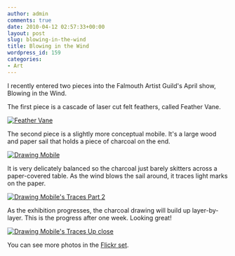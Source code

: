 ```yaml
---
author: admin
comments: true
date: 2010-04-12 02:57:33+00:00
layout: post
slug: blowing-in-the-wind
title: Blowing in the Wind
wordpress_id: 159
categories:
- Art
---
```


I recently entered two pieces into the Falmouth Artist Guild's April show, Blowing in the Wind. 

The first piece is a cascade of laser cut felt feathers, called Feather Vane.

[![Feather Vane](http://farm5.static.flickr.com/4048/4513366538_9f54bc508d.jpg)](http://www.flickr.com/photos/ryanschenk/4513366538/)

The second piece is a slightly more conceptual mobile. It's a large wood and paper sail that holds a piece of charcoal on the end.

[![Drawing Mobile](http://farm3.static.flickr.com/2258/4512721407_b84459ff55.jpg)](http://www.flickr.com/photos/ryanschenk/4512721407/)

It is very delicately balanced so the charcoal just barely skitters across a paper-covered table. As the wind blows the sail around, it traces light marks on the paper.

[![Drawing Mobile's Traces Part 2](http://farm3.static.flickr.com/2383/4513367592_1bf3377c41.jpg)](http://www.flickr.com/photos/ryanschenk/4513367592/)

As the exhibition progresses, the charcoal drawing will build up layer-by-layer. This is the progress after one week. Looking great!

[![Drawing Mobile's Traces Up close](http://farm5.static.flickr.com/4055/4513368032_958ec98f9a.jpg)](http://www.flickr.com/photos/ryanschenk/4513368032/)

You can see more photos in the [Flickr set](http://www.flickr.com/photos/ryanschenk/sets/72157623835566132/).
